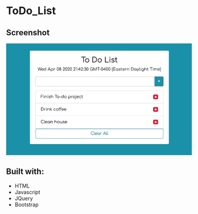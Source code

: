 # ToDo_List

## Screenshot
![](image/Todo.png)

## Built with:
* HTML
* Javascript
* JQuery
* Bootstrap

